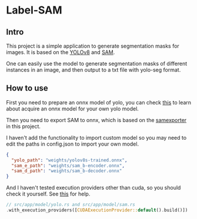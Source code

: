 # Label-SAM

## Intro
This project is a simple application to generate segmentation masks for images.
It is based on the [YOLOv8](https://docs.ultralytics.com/models/yolov8/) and [SAM](https://github.com/facebookresearch/segment-anything).

One can easily use the model to generate segmentation masks of different instances in an image,
and then output to a txt file with yolo-seg format.

## How to use
First you need to prepare an onnx model of yolo, you can check [this](https://docs.ultralytics.com/modes/export/) to learn about acquire an onnx model for your own yolo model.

Then you need to export SAM to onnx, which is based on the [samexporter](https://github.com/vietanhdev/samexporter) in this project.

I haven't add the functionality to import custom model so you may need to edit the paths in config.json to import your own model.

``` json
{
  "yolo_path": "weights/yolov8s-trained.onnx",
  "sam_e_path": "weights/sam_b-encoder.onnx",
  "sam_d_path": "weights/sam_b-decoder.onnx"
}
```

And I haven't tested execution providers other than cuda, so you should check it yourself.
See [this](https://ort.pyke.io/perf/execution-providers) for help.

``` rust
// src/app/model/yolo.rs and src/app/model/sam.rs
.with_execution_providers([CUDAExecutionProvider::default().build()])
```
